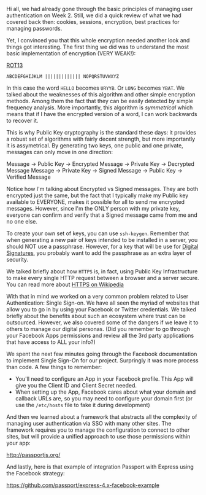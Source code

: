 Hi all, we had already gone through the basic principles of managing user
authentication on Week 2.  Still, we did a quick review of what we had covered
back then:  cookies, sessions, encryption, best practices for managing passwords.

Yet, I convinced you that this whole encryption needed another look and things got
interesting.  The first thing we did was to understand the most basic implementation
of encryption (VERY WEAK!):

[ROT13](https://en.wikipedia.org/wiki/ROT13)

`ABCDEFGHIJKLM
|||||||||||||
NOPQRSTUVWXYZ`

In this case the word `HELLO` becomes `URYYB`.  Or `LONG` becomes `YBAT`.
We talked about the weaknesses of this algorithm and other simple encryption methods.
Among them the fact that they can be easily detected by simple
frequency analysis. More importantly, this algorithm is *symmetrical* which means
that if I have the encrypted version of a word, I can work backwards to recover it.

This is why Public Key cryptography is the standard these days:  it provides a robust
set of algorithms with fairly decent strength, but more importantly it is assymetrical.
By generating two keys, one public and one private, messages can only move in one 
direction:

Message -> Public Key -> Encrypted Message -> Private Key -> Decrypted Message
Message -> Private Key -> Signed Message -> Public Key -> Verified Message

Notice how I'm talking about Encrypted vs Signed messages.  They are both encrypted just
the same, but the fact that I typically make my Public key available to EVERYONE,
makes it possible for all to send me encrypted messages.   However, since I'm the ONLY
person with my private key, everyone can confirm and verify that a Signed message
came from me and no one else.

To create your own set of keys, you can use `ssh-keygen`.   Remember that when generating
a new pair of keys intended to be installed in a server, you should NOT use a 
passphrase.   However, for a key that will be use for [Digital Signatures](https://en.wikipedia.org/wiki/Digital_signature#Industry_standards), you probably
want to add the passphrase as an extra layer of security.

We talked briefly about how `HTTPS` is, in fact, using Public Key Infrastructure to make
every single HTTP request between a browser and a server secure.  You can read more about [HTTPS on Wikipedia](https://en.wikipedia.org/wiki/HTTPS)

With that in mind we worked on a very common problem related to User Authentication:
Single Sign-on.  We have all seen the myriad of websites that allow you to go
in by using your Facebook or Twitter credentials.   We talked briefly about
the benefits about such an ecosystem where trust can be outsourced.   However,
we also covered some of the dangers if we leave it to others to manage our 
digital personas.   (Did you remember to go through your Facebook Apps permissions
and review all the 3rd party applications that have access to ALL your info?)

We spent the next few minutes going through the Facebook documentation to 
implement Single Sign-On for our project.   Surpringly it was more process than
code.  A few things to remember:

- You'll need to configure an App in your Facebook profile.  This App will give you the 
Client ID and Client Secret needed.
- When setting up the App, Facebook cares about what your domain and callback URLs are,
so you may need to configure your domain first (or use the `/etc/hosts` file to fake it
during development)

And then we learned about a framework that abstracts all the complexity of 
managing user authentication via SSO with many other sites.  The framework
requires you to manage the configuration to connect to other sites, but will
provide a unified approach to use those permissions within your app:

http://passportjs.org/

And lastly, here is that example of integration Passport with Express using the 
Facebook strategy:

https://github.com/passport/express-4.x-facebook-example

